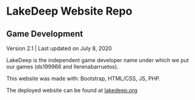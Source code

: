 # LakeDeep Website Repo
## Game Development
Version 2.1 | Last updated on July 8, 2020

LakeDeep is the independent game developer name under which we put our games (ds199966 and llerenabarruetos). 

This website was made with: Bootstrap, HTML/CSS, JS, PHP.

The deployed website can be found at [lakedeep.org](https://sebastianllerena.com/lakedeep-site/)
